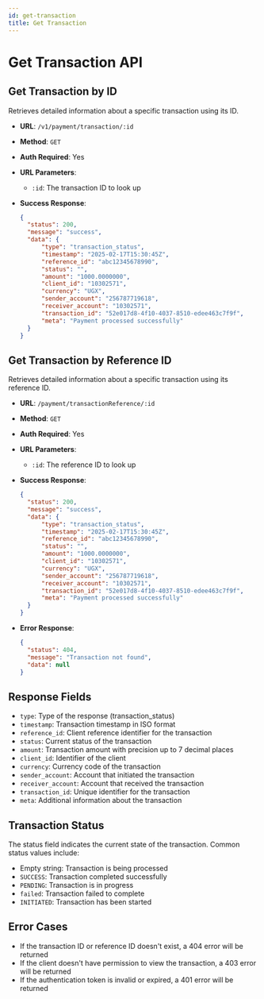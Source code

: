 ```yaml
---
id: get-transaction
title: Get Transaction
---
```


# Get Transaction API

## Get Transaction by ID

Retrieves detailed information about a specific transaction using its ID.

- **URL**: `/v1/payment/transaction/:id`
- **Method**: `GET`
- **Auth Required**: Yes
- **URL Parameters**:
  - `:id`: The transaction ID to look up

- **Success Response**:
  ```json
  {
    "status": 200,
    "message": "success",
    "data": {
        "type": "transaction_status",
        "timestamp": "2025-02-17T15:30:45Z",
        "reference_id": "abc12345678990",
        "status": "",
        "amount": "1000.0000000",
        "client_id": "10302571",
        "currency": "UGX",
        "sender_account": "256787719618",
        "receiver_account": "10302571",
        "transaction_id": "52e017d8-4f10-4037-8510-edee463c7f9f",
        "meta": "Payment processed successfully"
    }
  }
  ```

## Get Transaction by Reference ID

Retrieves detailed information about a specific transaction using its reference ID.

- **URL**: `/payment/transactionReference/:id`
- **Method**: `GET`
- **Auth Required**: Yes
- **URL Parameters**:
  - `:id`: The reference ID to look up

- **Success Response**:
  ```json
  {
    "status": 200,
    "message": "success",
    "data": {
        "type": "transaction_status",
        "timestamp": "2025-02-17T15:30:45Z",
        "reference_id": "abc12345678990",
        "status": "",
        "amount": "1000.0000000",
        "client_id": "10302571",
        "currency": "UGX",
        "sender_account": "256787719618",
        "receiver_account": "10302571",
        "transaction_id": "52e017d8-4f10-4037-8510-edee463c7f9f",
        "meta": "Payment processed successfully"
    }
  }
  ```

- **Error Response**:
  ```json
  {
    "status": 404,
    "message": "Transaction not found",
    "data": null
  }
  ```

## Response Fields

- `type`: Type of the response (transaction_status)
- `timestamp`: Transaction timestamp in ISO format
- `reference_id`: Client reference identifier for the transaction
- `status`: Current status of the transaction
- `amount`: Transaction amount with precision up to 7 decimal places
- `client_id`: Identifier of the client
- `currency`: Currency code of the transaction
- `sender_account`: Account that initiated the transaction
- `receiver_account`: Account that received the transaction
- `transaction_id`: Unique identifier for the transaction
- `meta`: Additional information about the transaction

## Transaction Status

The status field indicates the current state of the transaction. Common status values include:
- Empty string: Transaction is being processed
- `SUCCESS`: Transaction completed successfully
- `PENDING`: Transaction is in progress
- `failed`: Transaction failed to complete
- `INITIATED`: Transaction has been started

## Error Cases

- If the transaction ID or reference ID doesn't exist, a 404 error will be returned
- If the client doesn't have permission to view the transaction, a 403 error will be returned
- If the authentication token is invalid or expired, a 401 error will be returned